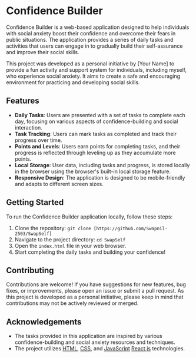 # Confidence Builder

Confidence Builder is a web-based application designed to help individuals with social anxiety boost their confidence and overcome their fears in public situations. The application provides a series of daily tasks and activities that users can engage in to gradually build their self-assurance and improve their social skills.

This project was developed as a personal initiative by [Your Name] to provide a fun activity and support system for individuals, including myself, who experience social anxiety. It aims to create a safe and encouraging environment for practicing and developing social skills.

## Features

- **Daily Tasks**: Users are presented with a set of tasks to complete each day, focusing on various aspects of confidence-building and social interaction.
- **Task Tracking**: Users can mark tasks as completed and track their progress over time.
- **Points and Levels**: Users earn points for completing tasks, and their progress is reflected through leveling up as they accumulate more points.
- **Local Storage**: User data, including tasks and progress, is stored locally in the browser using the browser's built-in local storage feature.
- **Responsive Design**: The application is designed to be mobile-friendly and adapts to different screen sizes.

## Getting Started

To run the Confidence Builder application locally, follow these steps:

1. Clone the repository: `git clone [https://github.com/Swapnil-2503/SwapSelf]`
2. Navigate to the project directory: `cd SwapSelf`
3. Open the `index.html` file in your web browser.
4. Start completing the daily tasks and building your confidence!

## Contributing

Contributions are welcome! If you have suggestions for new features, bug fixes, or improvements, please open an issue or submit a pull request. As this project is developed as a personal initiative, please keep in mind that contributions may not be actively reviewed or merged.

## Acknowledgements

- The tasks provided in this application are inspired by various confidence-building and social anxiety resources and techniques.
- The project utilizes [HTML](https://developer.mozilla.org/en-US/docs/Web/HTML), [CSS](https://developer.mozilla.org/en-US/docs/Web/CSS), and [JavaScript](https://developer.mozilla.org/en-US/docs/Web/JavaScript) [React.js](https://reactjs.org) technologies.


